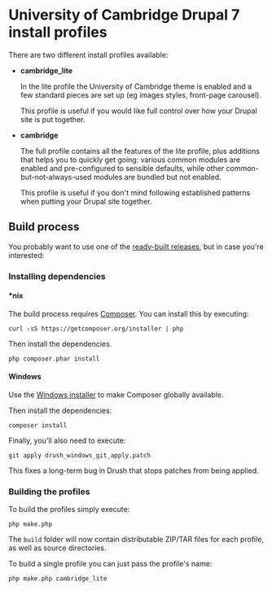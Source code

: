 University of Cambridge Drupal 7 install profiles
=================================================

There are two different install profiles available:

- **cambridge_lite**

  In the lite profile the University of Cambridge theme is enabled and a few standard pieces are set up (eg images styles, front-page carousel).

  This profile is useful if you would like full control over how your Drupal site is put together.

- **cambridge**

  The full profile contains all the features of the lite profile, plus additions that helps you to quickly get going: various common modules are enabled and pre-configured to sensible defaults, while other common-but-not-always-used modules are bundled but not enabled.

  This profile is useful if you don't mind following established patterns when putting your Drupal site together.

Build process
-------------

You probably want to use one of the [ready-built releases](https://github.com/misd-service-development/drupal-cambridge-profile/releases), but in case you're interested:

### Installing dependencies

#### *nix

The build process requires [Composer](http://getcomposer.org/). You can install this by executing:

    curl -sS https://getcomposer.org/installer | php

Then install the dependencies.

    php composer.phar install

#### Windows

Use the [Windows installer](http://getcomposer.org/doc/00-intro.md#installation-windows) to make Composer globally available.

Then install the dependencies:

    composer install

Finally, you'll also need to execute:

    git apply drush_windows_git_apply.patch

This fixes a long-term bug in Drush that stops patches from being applied.

### Building the profiles

To build the profiles simply execute:

    php make.php

The `build` folder will now contain distributable ZIP/TAR files for each profile, as well as source directories.

To build a single profile you can just pass the profile's name:

    php make.php cambridge_lite
